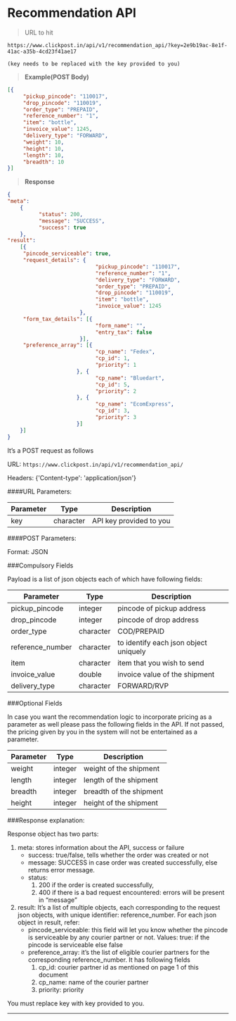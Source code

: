 # Recommendation API

>URL to hit

```
https://www.clickpost.in/api/v1/recommendation_api/?key=2e9b19ac-8e1f-41ac-a35b-4cd23f41ae17

(key needs to be replaced with the key provided to you)
```

>__Example(POST Body)__

```json
[{
     "pickup_pincode": "110017",
     "drop_pincode": "110019",
     "order_type": "PREPAID",
     "reference_number": "1",
     "item": "bottle",
     "invoice_value": 1245,
     "delivery_type": "FORWARD",
     "weight": 10,
     "height": 10,
     "length": 10,
     "breadth": 10
}]
```

>__Response__

```json
{
"meta":
    {
          "status": 200,
          "message": "SUCCESS",
          "success": true
    },
"result":
    [{
     "pincode_serviceable": true,
     "request_details": {
                            "pickup_pincode": "110017",
                            "reference_number": "1",
                            "delivery_type": "FORWARD",
                            "order_type": "PREPAID",
                            "drop_pincode": "110019",
                            "item": "bottle",
                            "invoice_value": 1245
                       },
     "form_tax_details": [{
                            "form_name": "",
                            "entry_tax": false
                       }],
     "preference_array": [{
                            "cp_name": "Fedex",
                            "cp_id": 1,
                            "priority": 1
                      }, {
                            "cp_name": "Bluedart",
                            "cp_id": 5,
                            "priority": 2
                      }, {
                            "cp_name": "EcomExpress",
                            "cp_id": 3,
                            "priority": 3
                      }]
    }]
}
```

It’s a POST request as follows

URL:
`https://www.clickpost.in/api/v1/recommendation_api/`

Headers: {'Content-type': 'application/json'}

####URL Parameters:

Parameter | Type | Description
--------- | ---- | -----------
key | character | API key provided to you

####POST Parameters:

Format: JSON

###Compulsory Fields

Payload is a list of json objects each of which have following fields:

Parameter | Type | Description
--------- | ---- | -----------
pickup_pincode | integer | pincode of pickup address
drop_pincode | integer | pincode of drop address
order_type | character | COD/PREPAID
reference_number | character | to identify each json object uniquely
item | character | item that you wish to send
invoice_value | double | invoice value of the shipment
delivery_type | character | FORWARD/RVP

###Optional Fields

In case you want the recommendation logic to incorporate pricing as a parameter as well please pass the following fields in the API. If not passed, the pricing given by you in the system will not be entertained as a parameter.

Parameter | Type | Description
--------- | ---- | -----------
weight | integer | weight of the shipment
length | integer | length of the shipment
breadth | integer | breadth of the shipment
height | integer | height of the shipment


###Response explanation:

Response object has two parts:

1. meta: stores information about the API, success or failure
    + success: true/false, tells whether the order was created or not
    + message: SUCCESS in case order was created successfully, else returns error message.
    + status:
        1. 200 if the order is created successfully,
        2. 400 if there is a bad request encountered: errors will be present in “message”
2. result: It’s a list of multiple objects, each corresponding to the request json objects, with unique identifier: reference_number. For each json object in result, refer:
    + pincode_serviceable: this field will let you know whether the pincode is serviceable by any courier partner or not. Values: true: if the pincode is serviceable else false
    + preference_array: it’s the list of eligible courier partners for the corresponding reference_number. It has following fields
        1. cp_id: courier partner id as mentioned on page 1 of this document
        2. cp_name: name of the courier partner
        3. priority: priority


<aside class="warning">
You must replace key with key provided to you.
</aside>

-------
